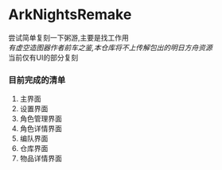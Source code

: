 # ArkNightsRemake
尝试简单复刻一下粥游,主要是找工作用  
*有虚空造图器作者前车之鉴,本仓库将不上传解包出的明日方舟资源*  
当前仅有UI的部分复刻  
### 目前完成的清单  
1. 主界面
2. 设置界面
3. 角色管理界面
4. 角色详情界面
5. 编队界面
6. 仓库界面
7. 物品详情界面



